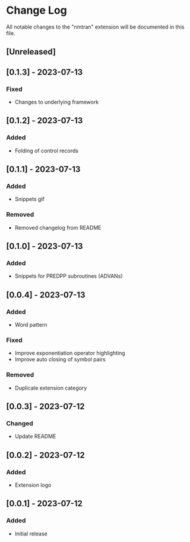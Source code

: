 # Change Log

All notable changes to the "nmtran" extension will be documented in this file.

## [Unreleased]

## [0.1.3] - 2023-07-13

### Fixed

- Changes to underlying framework

## [0.1.2] - 2023-07-13

### Added

- Folding of control records

## [0.1.1] - 2023-07-13

### Added

- Snippets gif

### Removed

- Removed changelog from README

## [0.1.0] - 2023-07-13

### Added

- Snippets for PREDPP subroutines (ADVANs)

## [0.0.4] - 2023-07-13

### Added

- Word pattern

### Fixed

- Improve exponentiation operator highlighting
- Improve auto closing of symbol pairs

### Removed

- Duplicate extension category

## [0.0.3] - 2023-07-12

### Changed

- Update README

## [0.0.2] - 2023-07-12

### Added

- Extension logo

## [0.0.1] - 2023-07-12

### Added

- Initial release
